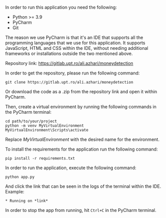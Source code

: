 In order to run this application you need the following:
- Python >= 3.9
- PyCharm
- Git

The reason we use PyCharm is that it's an IDE that supports all the programming languages that we use for this 
application.  It supports JavaScript, HTML and CSS within the IDE, without needing additional frameworks or installations
outside the two mentioned above.

Repository link: 
https://gitlab.upt.ro/ali.azhari/moneydetection

In order to get the repository, please run the following command:
```
git clone https://gitlab.upt.ro/ali.azhari/moneydetection
```
Or download the code as a .zip from the repository link and open it within PyCharm.

Then, create a virtual environment by running the following commands in the PyCharm terminal:

```
cd path/to/your/project
python -m venv MyVirtualEnvironment
MyVirtualEnvironment\Scripts\activate
```
Replace *MyVirtualEnvironment* with the desired name for the environment.

To install the requirements for the application run the following command:
```
pip install -r requirements.txt
```
In order to run the application, execute the following command:
```
python app.py
```
And click the link that can be seen in the logs of the terminal within the IDE. Example:
```
* Running on *link*
```
In order to stop the app from running, hit ```Ctrl+C``` in the PyCharm terminal.
